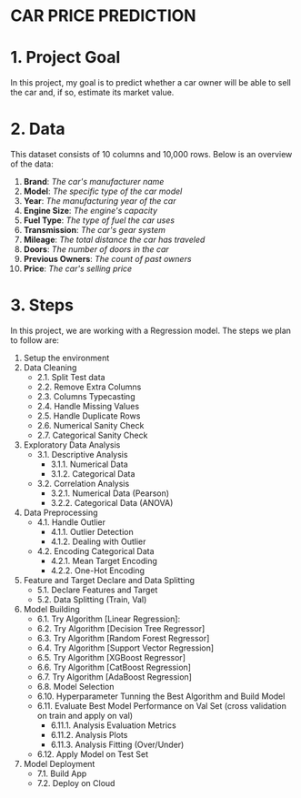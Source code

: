 # CAR PRICE PREDICTION

# __1. Project Goal__
In this project, my goal is to predict whether a car owner will be able to sell the car and, if so, estimate its market value.

# __2. Data__
This dataset consists of 10 columns and 10,000 rows. Below is an overview of the data:
1. __Brand__: _The car's manufacturer name_
2. __Model__: _The specific type of the car model_
3. __Year__: _The manufacturing year of the car_
4. __Engine Size__: _The engine's capacity_
5. __Fuel Type__: _The type of fuel the car uses_
6. __Transmission__: _The car's gear system_
6. __Mileage__: _The total distance the car has traveled_
8. __Doors__: _The number of doors in the car_
9. __Previous Owners__: _The count of past owners_
10. __Price__: _The car's selling price_

# __3. Steps__
In this project, we are working with a Regression model. The steps we plan to follow are:

1. Setup the environment
2. Data Cleaning
    * 2.1. Split Test data
    * 2.2. Remove Extra Columns
    * 2.3. Columns Typecasting
    * 2.4. Handle Missing Values
    * 2.5. Handle Duplicate Rows
    * 2.6. Numerical Sanity Check
    * 2.7. Categorical Sanity Check
3. Exploratory Data Analysis
    * 3.1. Descriptive Analysis
        * 3.1.1. Numerical Data
        * 3.1.2. Categorical Data
    * 3.2. Correlation Analysis
        * 3.2.1. Numerical Data (Pearson)
        * 3.2.2. Categorical Data (ANOVA)
4. Data Preprocessing
    * 4.1. Handle Outlier
        * 4.1.1. Outlier Detection
        * 4.1.2. Dealing with Outlier
    * 4.2. Encoding Categorical Data
        * 4.2.1. Mean Target Encoding
        * 4.2.2. One-Hot Encoding
5. Feature and Target Declare and Data Splitting
    * 5.1. Declare Features and Target
    * 5.2. Data Splitting (Train, Val)
6. Model Building
    * 6.1. Try Algorithm [Linear Regression]:
    * 6.2. Try Algorithm [Decision Tree Regressor]
    * 6.3. Try Algorithm [Random Forest Regressor]
    * 6.4. Try Algorithm [Support Vector Regression]
    * 6.5. Try Algorithm [XGBoost Regressor]
    * 6.6. Try Algorithm [CatBoost Regression]
    * 6.7. Try Algorithm [AdaBoost Regression]
    * 6.8. Model Selection
    * 6.10. Hyperparameter Tunning the Best Algorithm and Build Model 
    * 6.11. Evaluate Best Model Performance on Val Set (cross validation on train and apply on val)
        * 6.11.1. Analysis Evaluation Metrics
        * 6.11.2. Analysis Plots
        * 6.11.3. Analysis Fitting (Over/Under)
    * 6.12. Apply Model on Test Set
7. Model Deployment
    * 7.1. Build App
    * 7.2. Deploy on Cloud